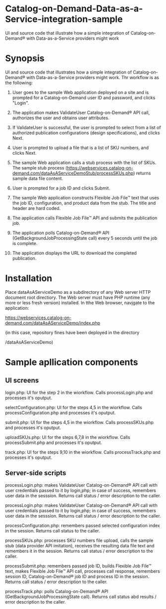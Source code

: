 # Catalog-on-Demand-Data-as-a-Service-integration-sample
UI and source code that illustrate how a simple integration of Catalog-on-Demand® with Data-as-a-Service providers might work

# Synopsis

UI and source code that illustrates how a simple integration of Catalog-on-Demand® with Data-as-a-Service providers might work. Thr workflow is as the following:

1. User goes to the sample Web application deployed on a site and is prompted for a Catalog-on-Demand user ID and password, and clicks "Login". 

2. The application makes ValidateUser Catalog-on-Demand® API call, authorizes the user and obtains user attributes.

3. If ValidateUser is successful, the user is prompted to select from a list of authorized publication configurations (design specifications), and clicks Next.

4. User is prompted to upload a file that is a list of SKU numbers, and clicks Next.

5. The sample Web application calls a stub process with the list of SKUs. The sample stub process (https://webservices.catalog-on-demand.com/dataAsAServiceDemoStub/processSKUs.php) returns sample data file content.

6. User is prompted for a job ID and clicks Submit.

7. The sample Web application constructs Flexible Job File™  text that uses the job ID, configuration, and product data from the stub. The title and header are hard coded.

8. The application calls Flexible Job File™ API and submits the publication job. 

9. The application polls Catalog-on-Demand® API (GetBackgroundJobProcessingState call) every 5 seconds until the job is complete. 

10. The application displays the URL to download the completed publication.

# Installation

Place dataAsAServiceDemo as a subdirectory of any Web server HTTP document root directiory. The Web server must have PHP runtime (any more or less fresh version) installed. In tthe Web browser, navjgate to the application: 

https://webservices.catalog-on-demand.com/dataAsAServiceDemo/index.php

(in this case, repository fines have been deployed in the directory

/dataAsAServiceDemo)

# Sample apllication components

## UI screens

login.php: UI for the step 2 in the wiorkflow. Calls processLogin.php and processes it's oputput.

selectConfiguration.php: UI for the steps 4,5 in the wiorkflow. Calls processConfiguration.php and processes it's oputput.

submit.php: UI for the steps 4,5 in the wiorkflow. Calls processSKUs.php and processes it's oputput.

uploadSKUs.php: UI for the steps 6,7,8 in the wiorkflow. Calls processSubmit.php and processes it's oputput.

track.php: UI for the steps 9,10 in the wiorkflow. Calls processTrack.php and processes it's oputput.

## Server-side scripts

processLogin.php: makes ValidateUser Catalog-on-Demand® API call with user credentials passed to it by login,php; in case of success, remembers user data in the sesssion. Returns call status / error description to the caller.

processLogin.php: makes ValidateUser Catalog-on-Demand® API call with user credentials passed to it by login,php; in case of success, remembers user data in the sesssion. Returns call status / error description to the caller.

processConfiguration.php: remembers passed selected configuration index in the session. Returns call status to the caller.

processSKUs.php: processes SKU numbers file upload, calls the sample stub (data provider API imitation), receives the resulting data file text and remembers it in the session. Returns call status / error description to the caller.

processSubmit.php: remembers passed  job ID, builds Flexible Job File™ text, makes Flexible Job File™ API call, processes call response, remembers session ID, Catalog-on-Demand® job ID and process ID in the session. Returns call status / error description to the caller.

processTrack.php: polls Catalog-on-Demand® API (GetBackgroundJobProcessingState call). Returns call status abd results / error description to the caller.
